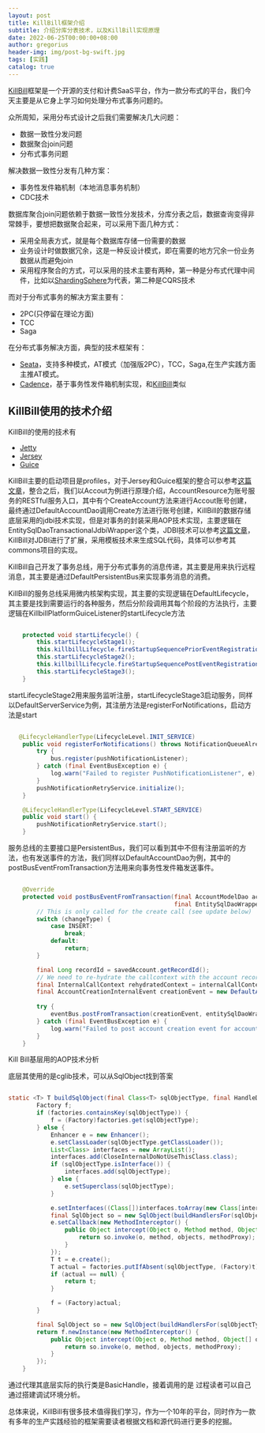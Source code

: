 ```yaml
---
layout: post
title: KillBill框架介绍
subtitle: 介绍分库分表技术，以及KillBill实现原理
date: 2022-06-25T00:00:00+08:00
author: gregorius
header-img: img/post-bg-swift.jpg
tags: [实践]
catalog: true
---
```


[KillBill](https://github.com/killbill)框架是一个开源的支付和计费SaaS平台，作为一款分布式的平台，我们今天主要是从它身上学习如何处理分布式事务问题的。

众所周知，采用分布式设计之后我们需要解决几大问题：

- 数据一致性分发问题
- 数据聚合join问题
- 分布式事务问题

解决数据一致性分发有几种方案：

- 事务性发件箱机制（本地消息事务机制）
- CDC技术
  
数据库聚合join问题依赖于数据一致性分发技术，分库分表之后，数据查询变得非常棘手，要想把数据聚合起来，可以采用下面几种方式：

- 采用全局表方式，就是每个数据库存储一份需要的数据
- 业务设计时做数据冗余，这是一种反设计模式，即在需要的地方冗余一份业务数据从而避免join
- 采用程序聚合的方式，可以采用的技术主要有两种，第一种是分布式代理中间件，比如以[ShardingSphere](https://github.com/apache/shardingsphere)为代表，第二种是CQRS技术

而对于分布式事务的解决方案主要有：

- 2PC(只停留在理论方面)
- TCC
- Saga

在分布式事务解决方面，典型的技术框架有：

- [Seata](https://github.com/seata/seata)，支持多种模式，AT模式（加强版2PC），TCC，Saga,在生产实践方面主推AT模式。
- [Cadence](https://github.com/uber/cadence)，基于事务性发件箱机制实现，和[KillBill](https://github.com/killbill)类似
  

## KillBill使用的技术介绍

KillBill的使用的技术有

- [Jetty](https://github.com/eclipse/jetty.project)
- [Jersey](https://github.com/jersey) 
- [Guice](https://github.com/google/guice)
  
KillBill主要的启动项目是profiles，对于Jersey和Guice框架的整合可以参考[这篇文章](https://my.oschina.net/u/3678539/blog/1608919)，整合之后，我们以Accout为例进行原理介绍，AccountResource为账号服务的RESTful服务入口，其中有个CreateAccount方法来进行Accout账号创建，最终通过DefaultAccountDao调用Create方法进行账号创建，KillBill的数据存储底层采用的jdbi技术实现，但是对事务的封装采用AOP技术实现，主要逻辑在EntitySqlDaoTransactionalJdbiWrapper这个类，JDBI技术可以参考[这篇文章](https://blog.csdn.net/wjw465150/article/details/124778277)，KillBill对JDBI进行了扩展，采用模板技术来生成SQL代码，具体可以参考其commons项目的实现。

KillBill自己开发了事务总线，用于分布式事务的消息传递，其主要是用来执行远程消息，其主要是通过DefaultPersistentBus来实现事务消息的消费。

KillBill的服务总线采用微内核架构实现，其主要的实现逻辑在DefaultLifecycle，其主要是找到需要运行的各种服务，然后分阶段调用其每个阶段的方法执行，主要逻辑在KillbillPlatformGuiceListener的startLifecycle方法

``` java

    protected void startLifecycle() {
        this.startLifecycleStage1();
        this.killbillLifecycle.fireStartupSequencePriorEventRegistration();
        this.startLifecycleStage2();
        this.killbillLifecycle.fireStartupSequencePostEventRegistration();
        this.startLifecycleStage3();
    }
```

startLifecycleStage2用来服务监听注册，startLifecycleStage3启动服务，同样以DefaultServerService为例，其注册方法是registerForNotifications，启动方法是start

``` java

   @LifecycleHandlerType(LifecycleLevel.INIT_SERVICE)
    public void registerForNotifications() throws NotificationQueueAlreadyExists {
        try {
            bus.register(pushNotificationListener);
        } catch (final EventBusException e) {
            log.warn("Failed to register PushNotificationListener", e);
        }
        pushNotificationRetryService.initialize();
    }

    @LifecycleHandlerType(LifecycleLevel.START_SERVICE)
    public void start() {
        pushNotificationRetryService.start();
    }
```

服务总线的主要接口是PersistentBus，我们可以看到其中不但有注册监听的方法，也有发送事件的方法，我们同样以DefaultAccountDao为例，其中的postBusEventFromTransaction方法用来向事务性发件箱发送事件。

``` java

    @Override
    protected void postBusEventFromTransaction(final AccountModelDao account, final AccountModelDao savedAccount, final ChangeType changeType,
                                               final EntitySqlDaoWrapperFactory entitySqlDaoWrapperFactory, final InternalCallContext context) throws BillingExceptionBase {
        // This is only called for the create call (see update below)
        switch (changeType) {
            case INSERT:
                break;
            default:
                return;
        }

        final Long recordId = savedAccount.getRecordId();
        // We need to re-hydrate the callcontext with the account record id
        final InternalCallContext rehydratedContext = internalCallContextFactory.createInternalCallContext(savedAccount, recordId, context);
        final AccountCreationInternalEvent creationEvent = new DefaultAccountCreationEvent(new DefaultAccountData(savedAccount), savedAccount.getId(),
                                                                                           rehydratedContext.getAccountRecordId(), rehydratedContext.getTenantRecordId(), rehydratedContext.getUserToken());
        try {
            eventBus.postFromTransaction(creationEvent, entitySqlDaoWrapperFactory.getHandle().getConnection());
        } catch (final EventBusException e) {
            log.warn("Failed to post account creation event for accountId='{}'", savedAccount.getId(), e);
        }
    }
```

Kill Bill基层用的AOP技术分析

底层其使用的是cglib技术，可以从SqlObject找到答案

``` java

static <T> T buildSqlObject(final Class<T> sqlObjectType, final HandleDing handle) {
        Factory f;
        if (factories.containsKey(sqlObjectType)) {
            f = (Factory)factories.get(sqlObjectType);
        } else {
            Enhancer e = new Enhancer();
            e.setClassLoader(sqlObjectType.getClassLoader());
            List<Class> interfaces = new ArrayList();
            interfaces.add(CloseInternalDoNotUseThisClass.class);
            if (sqlObjectType.isInterface()) {
                interfaces.add(sqlObjectType);
            } else {
                e.setSuperclass(sqlObjectType);
            }

            e.setInterfaces((Class[])interfaces.toArray(new Class[interfaces.size()]));
            final SqlObject so = new SqlObject(buildHandlersFor(sqlObjectType), handle);
            e.setCallback(new MethodInterceptor() {
                public Object intercept(Object o, Method method, Object[] objects, MethodProxy methodProxy) throws Throwable {
                    return so.invoke(o, method, objects, methodProxy);
                }
            });
            T t = e.create();
            T actual = factories.putIfAbsent(sqlObjectType, (Factory)t);
            if (actual == null) {
                return t;
            }

            f = (Factory)actual;
        }

        final SqlObject so = new SqlObject(buildHandlersFor(sqlObjectType), handle);
        return f.newInstance(new MethodInterceptor() {
            public Object intercept(Object o, Method method, Object[] objects, MethodProxy methodProxy) throws Throwable {
                return so.invoke(o, method, objects, methodProxy);
            }
        });
    }

```

通过代理其底层实际的执行类是BasicHandle，接着调用的是
过程读者可以自己通过搭建调试环境分析。

总体来说，KillBill有很多技术值得我们学习，作为一个10年的平台，同时作为一款有多年的生产实践经验的框架需要读者根据文档和源代码进行更多的挖掘。
